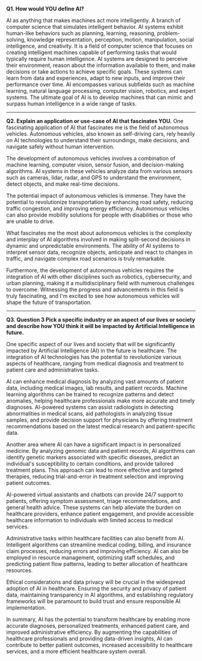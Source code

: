**Q1. How would YOU define AI?**

AI as anything that makes machines act more intelligently.
A branch of computer science that simulates intelligent behavior.
AI systems exhibit human-like behaviors such as planning, learning, reasoning, problem-solving, knowledge representation, perception, motion, manipulation, social intelligence, and creativity.
It is a field of computer science that focuses on creating intelligent machines capable of performing tasks that would typically require human intelligence.
AI systems are designed to perceive their environment, reason about the information available to them, and make decisions or take actions to achieve specific goals. These systems can learn from data and experiences, adapt to new inputs, and improve their performance over time.
AI encompasses various subfields such as machine learning, natural language processing, computer vision, robotics, and expert systems.
The ultimate goal of AI is to develop machines that can mimic and surpass human intelligence in a wide range of tasks.

<hr/>

**Q2. Explain an application or use-case of AI that fascinates YOU.**
One fascinating application of AI that fascinates me is the field of autonomous vehicles. Autonomous vehicles, also known as self-driving cars, rely heavily on AI technologies to understand their surroundings, make decisions, and navigate safely without human intervention.

The development of autonomous vehicles involves a combination of machine learning, computer vision, sensor fusion, and decision-making algorithms. AI systems in these vehicles analyze data from various sensors such as cameras, lidar, radar, and GPS to understand the environment, detect objects, and make real-time decisions.

The potential impact of autonomous vehicles is immense. They have the potential to revolutionize transportation by enhancing road safety, reducing traffic congestion, and improving energy efficiency. Autonomous vehicles can also provide mobility solutions for people with disabilities or those who are unable to drive.

What fascinates me the most about autonomous vehicles is the complexity and interplay of AI algorithms involved in making split-second decisions in dynamic and unpredictable environments. The ability of AI systems to interpret sensor data, recognize objects, anticipate and react to changes in traffic, and navigate complex road scenarios is truly remarkable.

Furthermore, the development of autonomous vehicles requires the integration of AI with other disciplines such as robotics, cybersecurity, and urban planning, making it a multidisciplinary field with numerous challenges to overcome. Witnessing the progress and advancements in this field is truly fascinating, and I'm excited to see how autonomous vehicles will shape the future of transportation.

<hr/>

**Q3. Question 3
Pick a specific industry or an aspect of our  lives or society and describe 
how YOU think it will be impacted by Artificial Intelligence in future.**

One specific aspect of our lives and society that will be significantly impacted by Artificial Intelligence (AI) in the future is healthcare. The integration of AI technologies has the potential to revolutionize various aspects of healthcare, ranging from medical diagnosis and treatment to patient care and administrative tasks.

AI can enhance medical diagnosis by analyzing vast amounts of patient data, including medical images, lab results, and patient records. Machine learning algorithms can be trained to recognize patterns and detect anomalies, helping healthcare professionals make more accurate and timely diagnoses. AI-powered systems can assist radiologists in detecting abnormalities in medical scans, aid pathologists in analyzing tissue samples, and provide decision support for physicians by offering treatment recommendations based on the latest medical research and patient-specific data.

Another area where AI can have a significant impact is in personalized medicine. By analyzing genomic data and patient records, AI algorithms can identify genetic markers associated with specific diseases, predict an individual's susceptibility to certain conditions, and provide tailored treatment plans. This approach can lead to more effective and targeted therapies, reducing trial-and-error in treatment selection and improving patient outcomes.

AI-powered virtual assistants and chatbots can provide 24/7 support to patients, offering symptom assessment, triage recommendations, and general health advice. These systems can help alleviate the burden on healthcare providers, enhance patient engagement, and provide accessible healthcare information to individuals with limited access to medical services.

Administrative tasks within healthcare facilities can also benefit from AI. Intelligent algorithms can streamline medical coding, billing, and insurance claim processes, reducing errors and improving efficiency. AI can also be employed in resource management, optimizing staff schedules, and predicting patient flow patterns, leading to better allocation of healthcare resources.

Ethical considerations and data privacy will be crucial in the widespread adoption of AI in healthcare. Ensuring the security and privacy of patient data, maintaining transparency in AI algorithms, and establishing regulatory frameworks will be paramount to build trust and ensure responsible AI implementation.

In summary, AI has the potential to transform healthcare by enabling more accurate diagnoses, personalized treatments, enhanced patient care, and improved administrative efficiency. By augmenting the capabilities of healthcare professionals and providing data-driven insights, AI can contribute to better patient outcomes, increased accessibility to healthcare services, and a more efficient healthcare system overall.